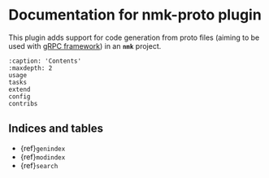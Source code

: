 # Documentation for nmk-proto plugin

This plugin adds support for code generation from proto files (aiming to be used with [gRPC framework](https://grpc.io/)) in an **`nmk`** project.

```{toctree}
:caption: 'Contents'
:maxdepth: 2
usage
tasks
extend
config
contribs
```

## Indices and tables

- {ref}`genindex`
- {ref}`modindex`
- {ref}`search`
